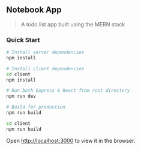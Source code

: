 ## Notebook App

> A todo list app built using the MERN stack  

### Quick Start

```bash
# Install server dependencies
npm install

# Install client dependencies
cd client
npm install

# Run both Express & React from root directory
npm run dev

# Build for production
npm run build

cd client
npm run build

```

Open [http://localhost:3000](http://localhost:3000) to view it in the browser.

